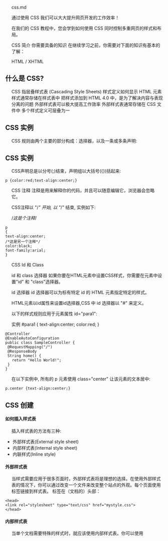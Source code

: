css.md

通过使用 CSS 我们可以大大提升网页开发的工作效率！

在我们的 CSS 教程中，您会学到如何使用 CSS 同时控制多重网页的样式和布局。

CSS 简介
你需要具备的知识
在继续学习之前，你需要对下面的知识有基本的了解：

HTML / XHTML


## 什么是 CSS?
CSS 指层叠样式表 (Cascading Style Sheets)
样式定义如何显示 HTML 元素
样式通常存储在样式表中
把样式添加到 HTML 4.0 中，是为了解决内容与表现分离的问题
外部样式表可以极大提高工作效率
外部样式表通常存储在 CSS 文件中
多个样式定义可层叠为一

## CSS 实例
CSS 规则由两个主要的部分构成：选择器，以及一条或多条声明:

## CSS 实例
CSS声明总是以分号(;)结束，声明组以大括号({})括起来:

```
p {color:red;text-align:center;}
```

CSS 注释
注释是用来解释你的代码，并且可以随意编辑它，浏览器会忽略它。

CSS注释以 "/*" 开始, 以 "*/" 结束, 实例如下:

/*这是个注释*/
```
p
{
text-align:center;
/*这是另一个注释*/
color:black;
font-family:arial;
}
```

CSS Id 和 Class

id 和 class 选择器
如果你要在HTML元素中设置CSS样式，你需要在元素中设置"id" 和 "class"选择器。

id 选择器
id 选择器可以为标有特定 id 的 HTML 元素指定特定的样式。

HTML元素以id属性来设置id选择器,CSS 中 id 选择器以 "#" 来定义。

以下的样式规则应用于元素属性 id="para1":

实例
#para1
{
    text-align:center;
    color:red;
}

```
@Controller
@EnableAutoConfiguration
public class SampleController {
 @RequestMapping("/")
 @ResponseBody
 String home() {
   return "Hello World!";
 }
}
```

在以下实例中, 所有的 p 元素使用 class="center" 让该元素的文本居中:

```
p.center {text-align:center;}
```

## CSS 创建

#### 如何插入样式表

插入样式表的方法有三种:

- 外部样式表(External style sheet)
- 内部样式表(Internal style sheet)
- 内联样式(Inline style)

#### 外部样式表

当样式需要应用于很多页面时，外部样式表将是理想的选择。在使用外部样式表的情况下，你可以通过改变一个文件来改变整个站点的外观。每个页面使用 <link> 标签链接到样式表。 <link> 标签在（文档的）头部：

```
<head>
<link rel="stylesheet" type="text/css" href="mystyle.css">
</head>
```

#### 内部样式表

当单个文档需要特殊的样式时，就应该使用内部样式表。你可以使用 <style> 标签在文档头部定义内部样式表，就像这样:

```
<head>
<style>
hr {color:sienna;}
p {margin-left:20px;}
body {background-image:url("images/back40.gif");}
</style>
</head>
```





















































